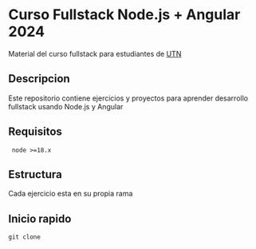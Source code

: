 # Curso Fullstack Node.js + Angular 2024

Material del curso fullstack para estudiantes de [UTN](https://www.utn.edu.ar/es/)

## Descripcion

Este repositorio contiene ejercicios y proyectos para aprender desarrollo fullstack usando Node.js y Angular

## Requisitos

``` node >=18.x```

## Estructura

Cada ejercicio esta en su propia rama

## Inicio rapido

```git clone```